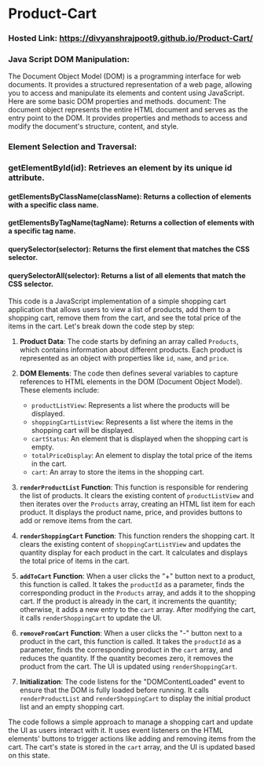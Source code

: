 # Product-Cart
### Hosted Link: https://divyanshrajpoot9.github.io/Product-Cart/
### Java Script DOM Manipulation:
The Document Object Model (DOM) is a programming interface for web documents. It provides a structured representation of a web page, allowing you to access and manipulate its elements and content using JavaScript. Here are some basic DOM properties and methods.
document: The document object represents the entire HTML document and serves as the entry point to the DOM. It provides properties and methods to access and modify the document's structure, content, and style.

### Element Selection and Traversal:

  ### getElementById(id): Retrieves an element by its unique id attribute.
  #### getElementsByClassName(className): Returns a collection of elements with a specific class name.
  ####  getElementsByTagName(tagName): Returns a collection of elements with a specific tag name.
  ####  querySelector(selector): Returns the first element that matches the CSS selector.
  ####  querySelectorAll(selector): Returns a list of all elements that match the CSS selector.

  This code is a JavaScript implementation of a simple shopping cart application that allows users to view a list of products, add them to a shopping cart, remove them from the cart, and see the total price of the items in the cart. Let's break down the code step by step:

1. **Product Data**: The code starts by defining an array called `Products`, which contains information about different products. Each product is represented as an object with properties like `id`, `name`, and `price`.

2. **DOM Elements**: The code then defines several variables to capture references to HTML elements in the DOM (Document Object Model). These elements include:

   - `productListView`: Represents a list where the products will be displayed.
   - `shoppingCartListView`: Represents a list where the items in the shopping cart will be displayed.
   - `cartStatus`: An element that is displayed when the shopping cart is empty.
   - `totalPriceDisplay`: An element to display the total price of the items in the cart.
   - `cart`: An array to store the items in the shopping cart.

3. **`renderProductList` Function**: This function is responsible for rendering the list of products. It clears the existing content of `productListView` and then iterates over the `Products` array, creating an HTML list item for each product. It displays the product name, price, and provides buttons to add or remove items from the cart.

4. **`renderShoppingCart` Function**: This function renders the shopping cart. It clears the existing content of `shoppingCartListView` and updates the quantity display for each product in the cart. It calculates and displays the total price of items in the cart.

5. **`addToCart` Function**: When a user clicks the "+" button next to a product, this function is called. It takes the `productId` as a parameter, finds the corresponding product in the `Products` array, and adds it to the shopping cart. If the product is already in the cart, it increments the quantity; otherwise, it adds a new entry to the `cart` array. After modifying the cart, it calls `renderShoppingCart` to update the UI.

6. **`removeFromCart` Function**: When a user clicks the "-" button next to a product in the cart, this function is called. It takes the `productId` as a parameter, finds the corresponding product in the `cart` array, and reduces the quantity. If the quantity becomes zero, it removes the product from the cart. The UI is updated using `renderShoppingCart`.

7. **Initialization**: The code listens for the "DOMContentLoaded" event to ensure that the DOM is fully loaded before running. It calls `renderProductList` and `renderShoppingCart` to display the initial product list and an empty shopping cart.

The code follows a simple approach to manage a shopping cart and update the UI as users interact with it. It uses event listeners on the HTML elements' buttons to trigger actions like adding and removing items from the cart. The cart's state is stored in the `cart` array, and the UI is updated based on this state.
